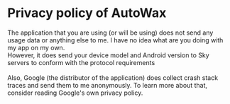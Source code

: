 # Privacy policy of AutoWax
The application that you are using (or will be using) does not send any usage data or anything else to me. I have no idea what are you doing with my app on my own.<br />However, it does send your device model and Android version to Sky servers to conform with the protocol requirements <br /><br />
Also, Google (the distributor of the application) does collect crash stack traces and send them to me anonymously. To learn more about that, consider reading Google's own privacy policy.
